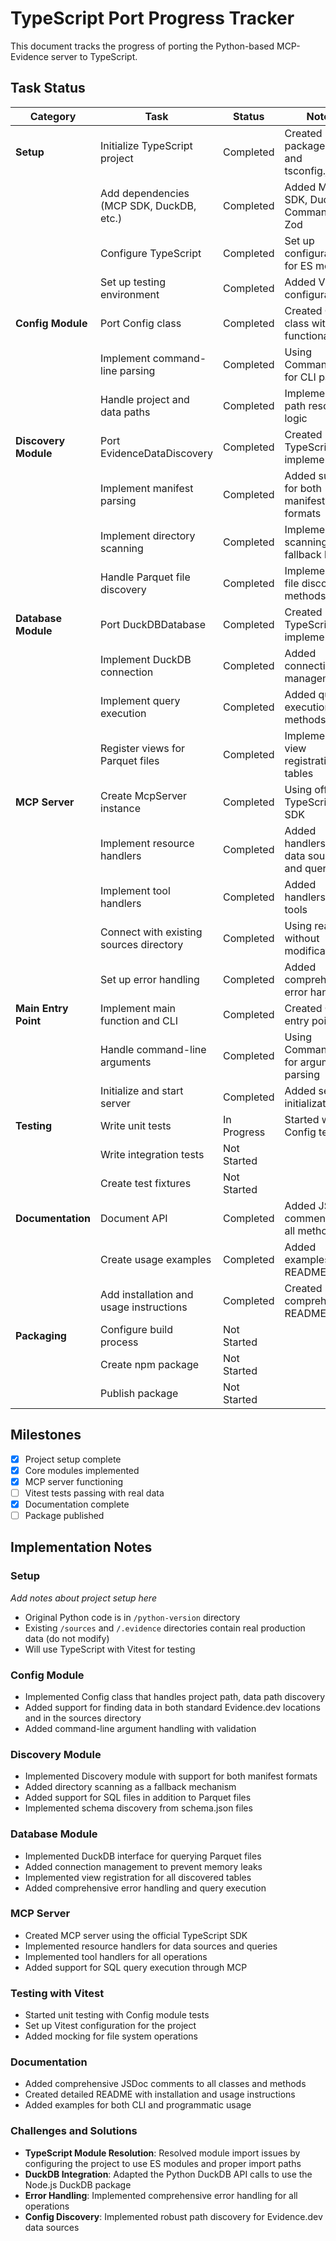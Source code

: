 # TypeScript Port Progress Tracker

This document tracks the progress of porting the Python-based MCP-Evidence server to TypeScript.

## Task Status

| Category | Task | Status | Notes |
|----------|------|--------|-------|
| **Setup** | Initialize TypeScript project | Completed | Created package.json and tsconfig.json |
| | Add dependencies (MCP SDK, DuckDB, etc.) | Completed | Added MCP SDK, DuckDB, Commander, Zod |
| | Configure TypeScript | Completed | Set up configuration for ES modules |
| | Set up testing environment | Completed | Added Vitest configuration |
| **Config Module** | Port Config class | Completed | Created Config class with full functionality |
| | Implement command-line parsing | Completed | Using Commander for CLI parsing |
| | Handle project and data paths | Completed | Implemented path resolution logic |
| **Discovery Module** | Port EvidenceDataDiscovery | Completed | Created TypeScript implementation |
| | Implement manifest parsing | Completed | Added support for both manifest formats |
| | Implement directory scanning | Completed | Implemented scanning and fallback logic |
| | Handle Parquet file discovery | Completed | Implemented file discovery methods |
| **Database Module** | Port DuckDBDatabase | Completed | Created TypeScript implementation |
| | Implement DuckDB connection | Completed | Added connection management |
| | Implement query execution | Completed | Added query execution methods |
| | Register views for Parquet files | Completed | Implemented view registration for tables |
| **MCP Server** | Create McpServer instance | Completed | Using official TypeScript SDK |
| | Implement resource handlers | Completed | Added handlers for data sources and queries |
| | Implement tool handlers | Completed | Added handlers for all tools |
| | Connect with existing sources directory | Completed | Using real data without modification |
| | Set up error handling | Completed | Added comprehensive error handling |
| **Main Entry Point** | Implement main function and CLI | Completed | Created CLI entry point |
| | Handle command-line arguments | Completed | Using Commander for argument parsing |
| | Initialize and start server | Completed | Added server initialization |
| **Testing** | Write unit tests | In Progress | Started with Config tests |
| | Write integration tests | Not Started | |
| | Create test fixtures | Not Started | |
| **Documentation** | Document API | Completed | Added JSDoc comments to all methods |
| | Create usage examples | Completed | Added examples to README |
| | Add installation and usage instructions | Completed | Created comprehensive README |
| **Packaging** | Configure build process | Not Started | |
| | Create npm package | Not Started | |
| | Publish package | Not Started | |

## Milestones

- [x] Project setup complete
- [x] Core modules implemented
- [x] MCP server functioning
- [ ] Vitest tests passing with real data
- [x] Documentation complete
- [ ] Package published

## Implementation Notes

### Setup

*Add notes about project setup here*

- Original Python code is in `/python-version` directory
- Existing `/sources` and `/.evidence` directories contain real production data (do not modify)
- Will use TypeScript with Vitest for testing

### Config Module

- Implemented Config class that handles project path, data path discovery
- Added support for finding data in both standard Evidence.dev locations and in the sources directory
- Added command-line argument handling with validation

### Discovery Module

- Implemented Discovery module with support for both manifest formats
- Added directory scanning as a fallback mechanism
- Added support for SQL files in addition to Parquet files
- Implemented schema discovery from schema.json files

### Database Module

- Implemented DuckDB interface for querying Parquet files
- Added connection management to prevent memory leaks
- Implemented view registration for all discovered tables
- Added comprehensive error handling and query execution

### MCP Server

- Created MCP server using the official TypeScript SDK
- Implemented resource handlers for data sources and queries
- Implemented tool handlers for all operations
- Added support for SQL query execution through MCP

### Testing with Vitest

- Started unit testing with Config module tests
- Set up Vitest configuration for the project
- Added mocking for file system operations

### Documentation

- Added comprehensive JSDoc comments to all classes and methods
- Created detailed README with installation and usage instructions
- Added examples for both CLI and programmatic usage

### Challenges and Solutions

- **TypeScript Module Resolution**: Resolved module import issues by configuring the project to use ES modules and proper import paths
- **DuckDB Integration**: Adapted the Python DuckDB API calls to use the Node.js DuckDB package
- **Error Handling**: Implemented comprehensive error handling for all operations
- **Config Discovery**: Implemented robust path discovery for Evidence.dev data sources